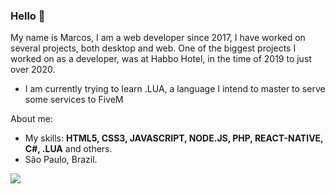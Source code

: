 

### Hello 👋
My name is Marcos, I am a web developer since 2017, I have worked on several projects, both desktop and web. One of the biggest projects I worked on as a developer, was at Habbo Hotel, in the time of 2019 to just over 2020.
- I am currently trying to learn .LUA, a language I intend to master to serve some services to FiveM

About me:
- My skills: <strong>HTML5, CSS3, JAVASCRIPT, NODE.JS, PHP, REACT-NATIVE, C#, .LUA</strong> and others. 
- São Paulo, Brazil.

[<img src = "https://img.shields.io/badge/instagram-%23E4405F.svg?&style=for-the-badge&logo=instagram&logoColor=white">](https://www.instagram.com/augustomassini/) 

